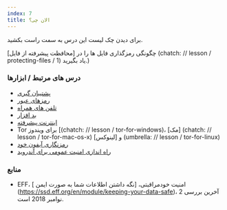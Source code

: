 ```yaml
---
index: 7
title: الان چی؟
---
```

برای دیدن چک لیست این درس به سمت راست بکشید.

چگونگی رمزگذاری فایل ها را در [محافظت پیشرفته از فایل] (chatch: // lesson / protecting-files / 1) یاد بگیرید.)

### درس های مرتبط / ابزارها

*   [پشتیبان گیری](umbrella://information/backing-up)
*   [رمزهای عبور](umbrella://information/passwords)
*   [تلفن های همراه](umbrella://communications/mobile-phones/beginner)
*   [بد افزار](umbrella://information/malware)
*   [اینترنت پیشرفته](umbrella://communications/the-internet/advanced)
*   Tor برای ویندوز [(chatch: // lesson / tor-for-windows)، [مک] (chatch: // lesson / tor-for-mac-os-x) و [لینوکس] (umbrella: // lesson / tor-for-linux)
*   [رمزنگاری آیفون خود](umbrella://tools/encryption/s_encrypt-your-iphone.md)
*   [راه اندازی امنیت عمومی برای آندروید](umbrella://tools/other/s_android.md)

### منابع

*   EFF، امنیت خودمراقبتی، [نگه داشتن اطلاعات شما به صورت ایمن ] (https://ssd.eff.org/en/module/keeping-your-data-safe)، آخرین بررسی 2 نوامبر 2018 است.